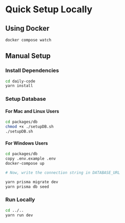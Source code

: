 # Quick Setup Locally

## Using Docker

```bash
docker compose watch
```

## Manual Setup

### Install Dependencies

```bash
cd daily-code
yarn install
```

### Setup Database

#### For Mac and Linux Users
```bash
cd packages/db
chmod +x ./setupDB.sh
./setupDB.sh
```

#### For Windows Users
```bash
cd packages/db
copy .env.example .env
docker-compose up

# Now, write the connection string in DATABASE_URL

yarn prisma migrate dev
yarn prisma db seed
```

### Run Locally

```bash
cd ../..
yarn run dev
```
